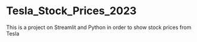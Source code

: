 # Tesla_Stock_Prices_2023
This is a project on  Streamlit and Python in order to show stock prices from Tesla
